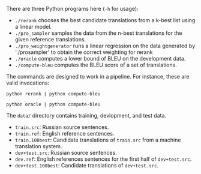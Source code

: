 There are three Python programs here (`-h` for usage):

 - `./rerank` chooses the best candidate translations from a k-best list using a linear model.
 - `./pro_sampler` samples the data from the n-best translations for the given reference translations.
 - `./pro_weightgenerator` runs a linear regression on the data generated by './prosampler' to obtain the correct weighting for rerank
 - `./oracle` computes a lower bound of BLEU on the development data.
 - `./compute-bleu` computes the BLEU score of a set of translations.

The commands are designed to work in a pipeline. For instance, these are valid invocations:

    python rerank | python compute-bleu

    python oracle | python compute-bleu

The `data/` directory contains training, devlopment, and test data.

 - `train.src`: Russian source sentences.
 - `train.ref`: English reference sentences.
 - `train.100best`: Candidate translations of `train.src` from a machine translation system.
 - `dev+test.src`: Russian source sentences.
 - `dev.ref`: English references sentences for the first half of `dev+test.src`.
 - `dev+test.100best`: Candidate translations of `dev+test.src`.


